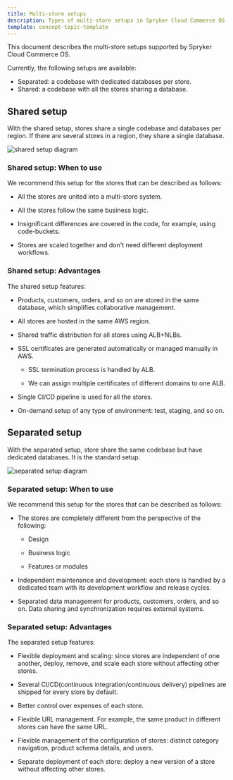 ```yaml
---
title: Multi-store setups
description: Types of multi-store setups in Spryker Cloud Commerce OS
template: concept-topic-template
---
```


This document describes the multi-store setups supported by Spryker Cloud Commerce OS.

Currently, the following setups are available:

* Separated: a codebase with dedicated databases per store.
* Shared: a codebase with all the stores sharing a database.


## Shared setup

With the shared setup, stores share a single codebase and databases per region. If there are several stores in a region, they share a single database.


![shared setup diagram](https://spryker.s3.eu-central-1.amazonaws.com/docs/cloud/spryker-cloud-commerce-os/multi-store-setups.md/shared-setup.png)


### Shared setup: When to use


We recommend this setup for the stores that can be described as follows:

* All the stores are united into a multi-store system.

* All the stores follow the same business logic.

* Insignificant differences are covered in the code, for example, using code-buckets.

* Stores are scaled together and don't need different deployment workflows.

### Shared setup: Advantages

The shared setup features:

* Products, customers, orders, and so on are stored in the same database, which simplifies collaborative management.

* All stores are hosted in the same AWS region.

* Shared traffic distribution for all stores using ALB+NLBs.

* SSL certificates are generated automatically or managed manually in AWS.

    * SSL termination process is handled by ALB.

    * We can assign multiple certificates of different domains to one ALB.

* Single CI/CD pipeline is used for all the stores.

* On-demand setup of any type of environment: test, staging, and so on.

## Separated setup

With the separated setup, store share the same codebase but have dedicated databases. It is the standard setup.

![separated setup diagram](https://spryker.s3.eu-central-1.amazonaws.com/docs/cloud/spryker-cloud-commerce-os/multi-store-setups.md/separated-setup.png)


### Separated setup: When to use

We recommend this setup for the stores that can be described as follows:

* The stores are completely different from the perspective of the following:

    * Design

    * Business logic

    * Features or modules

* Independent maintenance and development: each store is handled by a dedicated team with its development workflow and release cycles.

* Separated data management for products, customers, orders, and so on. Data sharing and synchronization requires external systems.


### Separated setup: Advantages


The separated setup features:

* Flexible deployment and scaling: since stores are independent of one another, deploy, remove, and scale each store without affecting other stores.

* Several CI/CD(continuous integration/continuous delivery) pipelines are shipped for every store by default.

* Better control over expenses of each store.

* Flexible URL management. For example, the same product in different stores can have the same URL.

* Flexible management of the configuration of stores: distinct category navigation, product schema details, and users.

* Separate deployment of each store: deploy a new version of a store without affecting other stores.

